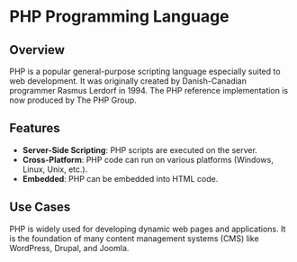 # PHP Programming Language

## Overview
PHP is a popular general-purpose scripting language especially suited to web development. It was originally created by Danish-Canadian programmer Rasmus Lerdorf in 1994. The PHP reference implementation is now produced by The PHP Group.

## Features
- **Server-Side Scripting**: PHP scripts are executed on the server.
- **Cross-Platform**: PHP code can run on various platforms (Windows, Linux, Unix, etc.).
- **Embedded**: PHP can be embedded into HTML code.

## Use Cases
PHP is widely used for developing dynamic web pages and applications. It is the foundation of many content management systems (CMS) like WordPress, Drupal, and Joomla.
